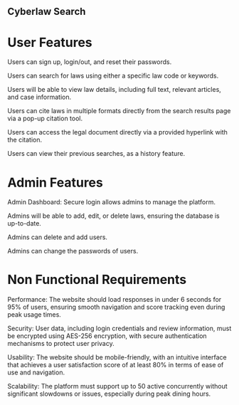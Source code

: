 ## Cyberlaw Search

# User Features 
Users can sign up, login/out, and reset their passwords. 

Users can search for laws using either a specific law code or keywords. 

Users will be able to view law details, including full text, relevant articles, and case information. 

Users can cite laws in multiple formats directly from the search results page via a pop-up citation tool. 

Users can access the legal document directly via a provided hyperlink with the citation.

Users can view their previous searches, as a history feature. 
 
# Admin Features  
Admin Dashboard: Secure login allows admins to manage the platform.

Admins will be able to add, edit, or delete laws, ensuring the database is up-to-date.

Admins can delete and add users.

Admins can change the passwords of users.
 
# Non Functional Requirements 
Performance: The website should load responses in under 6 seconds for 95% of users, ensuring smooth navigation and score tracking even during peak usage times. 

Security: User data, including login credentials and review information, must be encrypted using AES-256 encryption, with secure authentication mechanisms to protect user privacy. 

Usability: The website should be mobile-friendly, with an intuitive interface that achieves a user satisfaction score of at least 80% in terms of ease of use and navigation. 

Scalability: The platform must support up to 50 active concurrently without significant slowdowns or issues, especially during peak dining hours.
